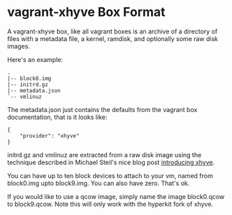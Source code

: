 # vagrant-xhyve Box Format

A vagrant-xhyve box, like all vagrant boxes is an archive of a directory of
files with a metadata file, a kernel, ramdisk, and optionally some raw disk
images.

Here's an example:

```
.
|-- block0.img
|-- initrd.gz
|-- metadata.json
`-- vmlinuz
```

The metadata.json just contains the defaults from the vagrant box documentation,
that is it looks like:

```
{
    "provider": "xhyve"
}
```

initrd.gz and vmlinuz are extracted from a raw disk image using the technique
described in Michael Steil's nice blog post 
[introducing xhyve](http://www.pagetable.com/?p=831).

You can have up to ten block devices to attach to your vm, named from block0.img
upto block9.img. You can also have zero. That's ok.

If you would like to use a qcow image, simply name the image block0.qcow to
block9.qcow. Note this will only work with the hyperkit fork of xhyve.
